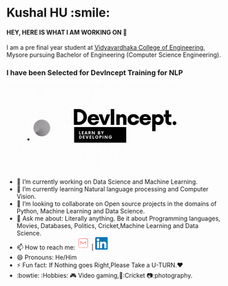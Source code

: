 <h1> Kushal HU :smile: </h1>
<h4> HEY, HERE IS WHAT I AM WORKING ON 👋 </h4>

I am a pre final year student at [Vidyavardhaka College of Engineering](https://vvce.ac.in/), Mysore  pursuing Bachelor of Engineering (Computer Science Engineering).

<h3>I have been Selected for DevIncept Training for NLP</h3>

![DevIncept Training](Devincept.gif)


- 🔭 I’m currently working on Data Science and Machine Learning.
- 🌱 I’m currently learning Natural language processing and Computer Vision.
- 👯 I’m looking to collaborate on Open source projects in the domains of Python, Machine Learning and Data Science.
- 💬 Ask me about: Literally anything. Be it about Programming languages, Movies, Databases, Politics, Cricket,Machine Learning and Data Science.
- 📫 How to reach me: [![Gmail](Gmail.png)](hukushal@gmail.com) | [![LinkedIn](linkedin.png)](https://www.linkedin.com/in/kushal-hu-0bb3351a7/)
- 😄 Pronouns: He/Him
- ⚡ Fun fact: If Nothing goes Right,Please Take a U-TURN.:heart:
- :bowtie: :Hobbies: :video_game: Video gaming,🏏:Cricket 📷:photography.
